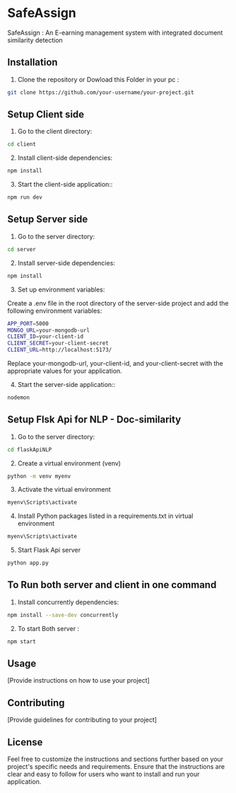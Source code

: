 # SafeAssign

SafeAssign : An E-earning management system with integrated document similarity detection

## Installation

1. Clone the repository or Dowload this Folder in your pc :
```bash 
git clone https://github.com/your-username/your-project.git
```

## Setup Client side
1. Go to the client directory:
```bash
cd client
```
2. Install client-side dependencies:
```bash
npm install
```
3. Start the client-side application::
```bash
npm run dev
```

## Setup Server side
1. Go to the server directory:
```bash
cd server
```
2. Install server-side dependencies:
```bash
npm install
```

3. Set up environment variables:

Create a .env file in the root directory of the server-side project and add the following environment variables:
```bash
APP_PORT=5000
MONGO_URL=your-mongodb-url
CLIENT_ID=your-client-id
CLIENT_SECRET=your-client-secret
CLIENT_URL=http://localhost:5173/
```
Replace your-mongodb-url, your-client-id, and your-client-secret with the appropriate values for your application.

4. Start the server-side application::
```bash
nodemon
```
## Setup Flsk Api for NLP - Doc-similarity 
1. Go to the server directory:
```bash
cd flaskApiNLP
```
2. Create a virtual environment (venv)
```bash
python -m venv myenv
```
3. Activate the virtual environment
```bash
myenv\Scripts\activate
```
4. Install Python packages listed in a requirements.txt in virtual environment
```bash
myenv\Scripts\activate
```
5. Start Flask Api server 
```bash
python app.py
```

## To Run both server and client in one command
1. Install concurrently dependencies:
```bash
npm install --save-dev concurrently
```
2. To start Both server :
```bash
npm start
```

## Usage

[Provide instructions on how to use your project]

## Contributing

[Provide guidelines for contributing to your project]

## License


Feel free to customize the instructions and sections further based on your project's specific needs and requirements. Ensure that the instructions are clear and easy to follow for users who want to install and run your application.

